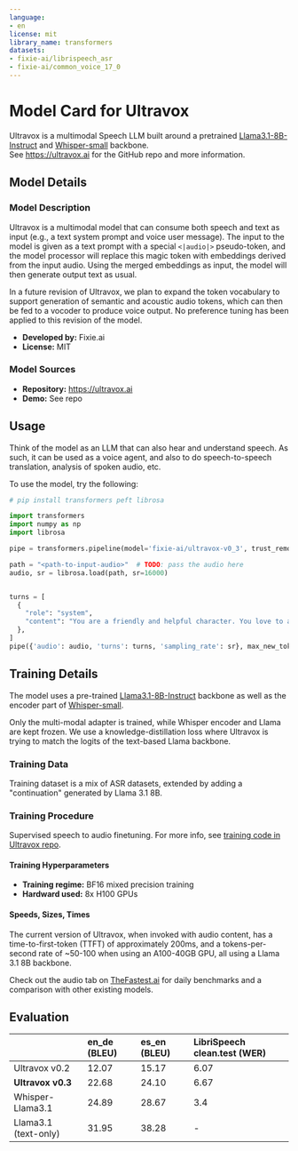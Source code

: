```yaml
---
language:
- en
license: mit
library_name: transformers
datasets:
- fixie-ai/librispeech_asr
- fixie-ai/common_voice_17_0
---
```


# Model Card for Ultravox

Ultravox is a multimodal Speech LLM built around a pretrained [Llama3.1-8B-Instruct](https://huggingface.co/meta-llama/Meta-Llama-3.1-8B) and [Whisper-small](https://huggingface.co/openai/whisper-small) backbone.\
See https://ultravox.ai for the GitHub repo and more information.


## Model Details

### Model Description

Ultravox is a multimodal model that can consume both speech and text as input (e.g., a text system prompt and voice user message). 
The input to the model is given as a text prompt with a special `<|audio|>` pseudo-token, and the model processor will replace this magic token with embeddings derived from the input audio.
Using the merged embeddings as input, the model will then generate output text as usual. 

In a future revision of Ultravox, we plan to expand the token vocabulary to support generation of semantic and acoustic audio tokens, which can then be fed to a vocoder to produce voice output.
No preference tuning has been applied to this revision of the model.

- **Developed by:** Fixie.ai
- **License:** MIT

### Model Sources

- **Repository:** https://ultravox.ai
- **Demo:** See repo

## Usage

Think of the model as an LLM that can also hear and understand speech. As such, it can be used as a voice agent,  and also to do speech-to-speech translation, analysis of spoken audio, etc.

To use the model, try the following:
```python
# pip install transformers peft librosa

import transformers
import numpy as np
import librosa

pipe = transformers.pipeline(model='fixie-ai/ultravox-v0_3', trust_remote_code=True)

path = "<path-to-input-audio>"  # TODO: pass the audio here
audio, sr = librosa.load(path, sr=16000)


turns = [
  {
    "role": "system",
    "content": "You are a friendly and helpful character. You love to answer questions for people."
  },
]
pipe({'audio': audio, 'turns': turns, 'sampling_rate': sr}, max_new_tokens=30)
```


## Training Details

The model uses a pre-trained [Llama3.1-8B-Instruct](https://huggingface.co/meta-llama/Meta-Llama-3.1-8B) backbone as well as the encoder part of [Whisper-small](https://huggingface.co/openai/whisper-small).

Only the multi-modal adapter is trained, while Whisper encoder and Llama are kept frozen.
We use a knowledge-distillation loss where Ultravox is trying to match the logits of the text-based Llama backbone.

### Training Data

Training dataset is a mix of ASR datasets, extended by adding a "continuation" generated by Llama 3.1 8B.


### Training Procedure

Supervised speech to audio finetuning. For more info, see [training code in Ultravox repo](https://github.com/fixie-ai/ultravox/blob/main/ultravox/training/train.py).


#### Training Hyperparameters

- **Training regime:** BF16 mixed precision training
- **Hardward used:** 8x H100 GPUs

#### Speeds, Sizes, Times

The current version of Ultravox, when invoked with audio content, has a time-to-first-token (TTFT) of approximately 200ms, and a tokens-per-second rate of ~50-100 when using an A100-40GB GPU, all using a Llama 3.1 8B backbone.

Check out the audio tab on [TheFastest.ai](https://thefastest.ai/?m=audio) for daily benchmarks and a comparison with other existing models.

## Evaluation
|                   | en_de (BLEU) | es_en (BLEU) | LibriSpeech clean.test (WER) |
|:------------------|:-------------|:-------------|:----------------------------|
| Ultravox v0.2     | 12.07        | 15.17        | 6.07                        |
| **Ultravox v0.3** | 22.68        | 24.10        | 6.67                        |
| Whisper-Llama3.1  | 24.89        | 28.67        | 3.4                         |
| Llama3.1 (text-only) | 31.95     | 38.28        | -                           |

